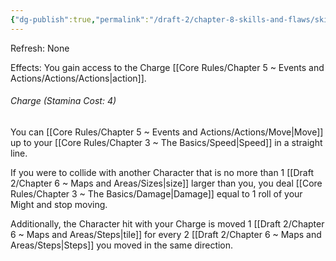 ```yaml
---
{"dg-publish":true,"permalink":"/draft-2/chapter-8-skills-and-flaws/skill-list/might/rank-2/charge/"}
---
```


Refresh: None

Effects:
You gain access to the Charge [[Core Rules/Chapter 5 ~ Events and Actions/Actions/Actions\|action]].

###### Charge (Stamina Cost: 4)
You can [[Core Rules/Chapter 5 ~ Events and Actions/Actions/Move\|Move]] up to your [[Core Rules/Chapter 3 ~ The Basics/Speed\|Speed]] in a straight line. 

If you were to collide with another Character that is no more than 1 [[Draft 2/Chapter 6 ~ Maps and Areas/Sizes\|size]] larger than you, you deal [[Core Rules/Chapter 3 ~ The Basics/Damage\|Damage]] equal to 1 roll of your Might and stop moving. 

Additionally, the Character hit with your Charge is moved 1 [[Draft 2/Chapter 6 ~ Maps and Areas/Steps\|tile]] for every 2 [[Draft 2/Chapter 6 ~ Maps and Areas/Steps\|Steps]] you moved in the same direction.
